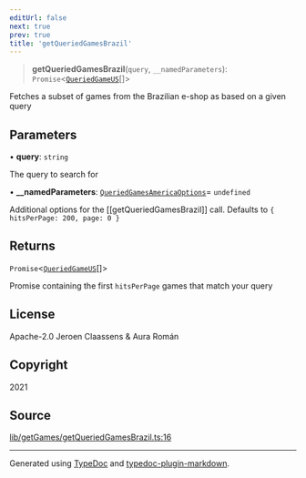 ```yaml
---
editUrl: false
next: true
prev: true
title: 'getQueriedGamesBrazil'
---
```


> **getQueriedGamesBrazil**(`query`, `__namedParameters`): `Promise`\<[`QueriedGameUS`](../interfaces/QueriedGameUS.md)[]\>

Fetches a subset of games from the Brazilian e-shop as based on a given query

## Parameters

• **query**: `string`

The query to search for

• **\_\_namedParameters**: [`QueriedGamesAmericaOptions`](../interfaces/QueriedGamesAmericaOptions.md)= `undefined`

Additional options for the [[getQueriedGamesBrazil]] call. Defaults to `{ hitsPerPage: 200, page: 0 }`

## Returns

`Promise`\<[`QueriedGameUS`](../interfaces/QueriedGameUS.md)[]\>

Promise containing the first `hitsPerPage` games that match your query

## License

Apache-2.0 Jeroen Claassens & Aura Román

## Copyright

2021

## Source

[lib/getGames/getQueriedGamesBrazil.ts:16](https://github.com/favna/nintendo-switch-eshop/blob/27355e779102b48fc082af549592453043b2ac6e/src/lib/getGames/getQueriedGamesBrazil.ts#L16)

---

Generated using [TypeDoc](https://typedoc.org) and [typedoc-plugin-markdown](https://typedoc-plugin-markdown.org).
